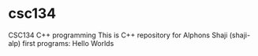 # csc134
CSC134 C++ programming
This is C++ repository for Alphons Shaji (shaji-alp)
first programs: Hello Worlds 